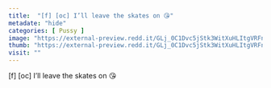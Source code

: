 ```yaml
---
title:  "[f] [oc] I’ll leave the skates on 😘"
metadate: "hide"
categories: [ Pussy ]
image: "https://external-preview.redd.it/GLj_0C1Dvc5jStk3WitXuHLItgVRFnTmkksjJFpOUlg.jpg?auto=webp&s=88f4de71dbe2edab3096ba4c55d506a17fd59f66"
thumb: "https://external-preview.redd.it/GLj_0C1Dvc5jStk3WitXuHLItgVRFnTmkksjJFpOUlg.jpg?width=1080&crop=smart&auto=webp&s=ccca95e86fcf9ae19b7c8d85734b424541c16751"
visit: ""
---
```

[f] [oc] I’ll leave the skates on 😘
